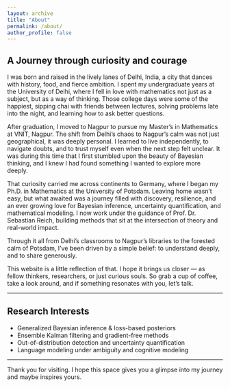 ```yaml
---
layout: archive
title: "About"
permalink: /about/
author_profile: false
---
```


## A Journey through curiosity and courage

I was born and raised in the lively lanes of Delhi, India, a city that dances with history, food, and fierce ambition. I spent my undergraduate years at the University of Delhi, where I fell in love with mathematics not just as a subject, but as a way of thinking. Those college days were some of the happiest, sipping chai with friends between lectures, solving problems late into the night, and learning how to ask better questions.

After graduation, I moved to Nagpur to pursue my Master’s in Mathematics at VNIT, Nagpur. The shift from Delhi’s chaos to Nagpur’s calm was not just geographical, it was deeply personal. I learned to live independently, to navigate doubts, and to trust myself even when the next step felt unclear. It was during this time that I first stumbled upon the beauty of Bayesian thinking, and I knew I had found something I wanted to explore more deeply.

That curiosity carried me across continents to Germany, where I began my Ph.D. in Mathematics at the University of Potsdam. Leaving home wasn’t easy, but what awaited was a journey filled with discovery, resilience, and an ever growing love for Bayesian inference, uncertainty quantification, and mathematical modeling. I now work under the guidance of Prof. Dr. Sebastian Reich, building methods that sit at the intersection of theory and real-world impact.

Through it all from Delhi’s classrooms to Nagpur’s libraries to the forested calm of Potsdam, I’ve been driven by a simple belief: to understand deeply, and to share generously.

This website is a little reflection of that. I hope it brings us closer — as fellow thinkers, researchers, or just curious souls. So grab a cup of coffee, take a look around, and if something resonates with you, let’s talk.

---

## Research Interests

- Generalized Bayesian inference & loss-based posteriors  
- Ensemble Kalman filtering and gradient-free methods  
- Out-of-distribution detection and uncertainty quantification  
- Language modeling under ambiguity and cognitive modeling

---
Thank you for visiting. I hope this space gives you a glimpse into my journey and maybe inspires yours.
